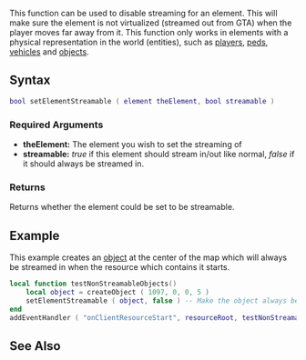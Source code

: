 This function can be used to disable streaming for an element. This will make sure the element is not virtualized (streamed out from GTA) when the player moves far away from it. This function only works in elements with a physical representation in the world (entities), such as [players](/player.md "wikilink"), [peds](/ped.md "wikilink"), [vehicles](/vehicle.md "wikilink") and [objects](/object.md "wikilink").

Syntax
------

``` lua
bool setElementStreamable ( element theElement, bool streamable ) 
```

### Required Arguments

-   **theElement:** The element you wish to set the streaming of
-   **streamable:** *true* if this element should stream in/out like normal, *false* if it should always be streamed in.

### Returns

Returns whether the element could be set to be streamable.

Example
-------

This example creates an [object](/object.md "wikilink") at the center of the map which will always be streamed in when the resource which contains it starts.

``` lua
local function testNonStreamableObjects()
    local object = createObject ( 1097, 0, 0, 5 )
    setElementStreamable ( object, false ) -- Make the object always be streamed in
end
addEventHandler ( "onClientResourceStart", resourceRoot, testNonStreamableObjects )
```

See Also
--------
